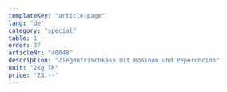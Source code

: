 ```yaml
---
templateKey: "article-page"
lang: "de"
category: "special"
table: 1
order: 37
articleNr: "40048"
description: "Ziegenfrischkäse mit Rosinen und Peperoncino"
unit: "2kg TK"
price: "25.--"
---
```

